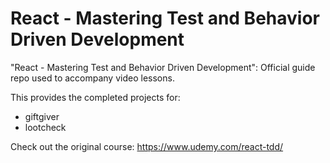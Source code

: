 # React - Mastering Test and Behavior Driven Development
"React - Mastering Test and Behavior Driven Development": Official guide repo
used to accompany video lessons.

This provides the completed projects for:
- giftgiver
- lootcheck

Check out the original course: https://www.udemy.com/react-tdd/

